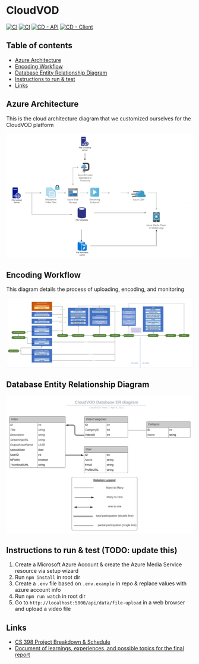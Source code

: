 # CloudVOD

[![CI](https://github.com/jigar288/CloudVOD/workflows/CI-API/badge.svg)](https://github.com/jigar288/CloudVOD/actions?query=workflow%3ACI-API)
[![CI](https://github.com/jigar288/CloudVOD/workflows/CI-Client/badge.svg)](https://github.com/jigar288/CloudVOD/actions?query=workflow%3ACI-Client)
[![CD - API](https://github.com/jigar288/CloudVOD/workflows/CD-API/badge.svg)](https://github.com/jigar288/CloudVOD/actions?query=workflow%3ACD-API)
[![CD - Client](https://api.netlify.com/api/v1/badges/82a307b5-f58f-4f2c-8843-345ae7daed7b/deploy-status)](https://app.netlify.com/sites/cloud-tube/deploys)

## Table of contents

* [Azure Architecture](#azure-architecture)
* [Encoding Workflow](#encoding-workflow)
* [Database Entity Relationship Diagram](#database-entity-relationship-diagram)
* [Instructions to run & test](#instructions-to-run--test)
* [Links](#links)


## Azure Architecture 

This is the cloud architecture diagram that we customized ourselves for the CloudVOD platform

![CloudVOD Arch](resources/azure-cloud-vod-architecture-diagram.png)

## Encoding Workflow

This diagram details the process of uploading, encoding, and monitoring

![Encoding Workflow](resources/encoding-workflow.svg)

## Database Entity Relationship Diagram

![Database Entity Relationship Diagram](resources/CloudVOD-Database-ER-diagram-V2.svg)

## Instructions to run & test (TODO: update this)

1. Create a Microsoft Azure Account & create the Azure Media Service resource via setup wizard
2. Run `npm install` in root dir
3. Create a `.env` file based on `.env.example` in repo & replace values with azure account info
4. Run `npm run watch` in root dir
5. Go to `http://localhost:5000/api/data/file-upload` in a web browser and upload a video file 

## Links

* [CS 398 Project Breakdown & Schedule](https://docs.google.com/document/d/1TPW5O2suvk0QhPRj9qDWTAZpsLD9Q4VAowbPcxPaejY/edit)
* [Document of learnings, experiences, and possible topics for the final report](https://docs.google.com/document/d/1k7a-R2npgfwyxpXZXpCXmq1LcAA_Dwydnfnx_EMB630/edit)
